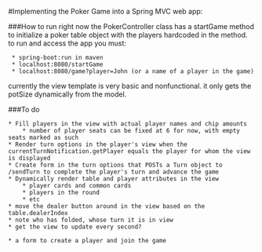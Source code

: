 #Implementing the Poker Game into a Spring MVC web app:

###How to run right now
the PokerController class has a startGame method to initialize a poker table object 
with the players hardcoded in the method. to run and access the app you must:

     * spring-boot:run in maven
     * localhost:8080/startGame
     * localhost:8080/game?player=John (or a name of a player in the game)
         
currently the view template is very basic and nonfunctional. it only gets the potSize dynamically from the model.

###To do

    * Fill players in the view with actual player names and chip amounts 
        * number of player seats can be fixed at 6 for now, with empty seats marked as such
    * Render turn options in the player's view when the currentTurnNotification.getPlayer equals the player for whom the view is displayed
    * Create form in the turn options that POSTs a Turn object to /sendTurn to complete the player's turn and advance the game
    * Dynamically render table and player attributes in the view
        * player cards and common cards
        * players in the round
        * etc
    * move the dealer button around in the view based on the table.dealerIndex
    * note who has folded, whose turn it is in view
    * get the view to update every second? 
    
    * a form to create a player and join the game